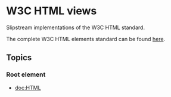 # W3C HTML views

Slipstream implementations of the W3C HTML standard.

The complete W3C HTML elements standard can be found [here](https://www.w3.org/TR/2012/WD-html-markup-20121025/elements.html).

## Topics

### Root element

- <doc:HTML>
